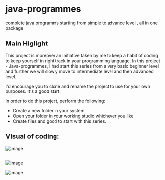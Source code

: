 # java-programmes
complete java programms  starting from simple to advance level , all in one package 

## Main Higlight  
This project is moreover an initiative taken by me  to keep a habit of coding to keep yourself in right track in your programming language. In this project - Java-programmes, I had start this series from a very basic beginner level and further we will slowly move to intermediate level and then advanced level. 

I'd encourage you to clone and rename the project to use for your own purposes. It's a good start.

In order to do this project, perform the following: 

* Create a new folder in your system 
* Open your folder in your working studio whichever you like
* Create files and good to start with this series.

## Visual of coding: 
![image](https://github.com/CodewithRajDeep/java-programmes/assets/121842502/917d36c8-0a0b-4255-9c90-7d1f5f20cb8c) 


## 

![image](https://github.com/CodewithRajDeep/java-programmes/assets/121842502/8ee8fa1b-e209-4c5f-b714-959314ce1fb3) 

![image](https://github.com/CodewithRajDeep/java-programmes/assets/121842502/058ddc14-d5c6-4208-8009-bffabd38fb88)

